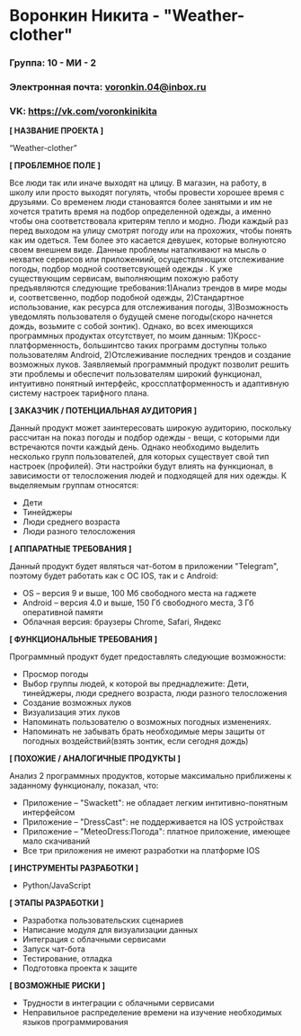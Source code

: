 # Воронкин Никита - "Weather-clother"

 ### Группа: 10 - МИ - 2
 ### Электронная почта: voronkin.04@inbox.ru
 ### VK: https://vk.com/voronkinikita


 **[ НАЗВАНИЕ ПРОЕКТА ]**

 “Weather-clother”

 **[ ПРОБЛЕМНОЕ ПОЛЕ ]**

 Все люди так или иначе выходят на цлицу. В магазин, на работу, в школу или просто выходят погулять, чтобы провести хорошее время с друзьями. Со временем люди становаятся более занятыми и им не хочется тратить время на подбор определенной одежды, а именно чтобы она соответствовала критерям тепло и модно. Люди каждый раз перед выходом на улицу смотрят погоду или на прохожих, чтобы понять как им одеться. Тем более это касается девушек, которые волнуютсяо своем внешнем виде. Данные проблемы наталкивают на мысль о нехватке сервисов или приложениий, осуществляющих отслеживание погоды, подбор модной соответсвующей одежды . К уже существующим сервисам, выполняющим похожую работу предъявляются следующие требования:1)Анализ трендов в мире моды и, соответсвенно, подбор подобной одежды, 2)Стандартное использование, как ресурса для отслеживания погоды, 3)Возможность уведомлять пользователя о будущей смене погоды(скоро начнется дождь, возьмите с собой зонтик). Однако, во всех имеющихся программных продуктах отсутствует, по моим данным: 1)Кросс-платформенность, большинтсво таких программ доступны только пользователям Android, 2)Отслеживание последних трендов и создание возможных луков. Заявляемый программный продукт позволит решить эти проблемы и обеспечит пользователям широкий функционал, интуитивно понятный интерфейс, кроссплатформенность и адаптивную систему настроек тарифного плана.

 **[ ЗАКАЗЧИК / ПОТЕНЦИАЛЬНАЯ АУДИТОРИЯ ]**

 Данный продукт может заинтересовать широкую аудиторию, поскольку рассчитан на показ погоды и подбор одежды - вещи, с которыми лди встречаются почти каждый день. Однако необходимо выделить несколько групп пользователей, для которых существует свой тип настроек (профилей). Эти настройки будут влиять на функционал, в зависимости от телосложения людей и подходящей для них одежды. К выделяемым группам относятся:

 * Дети
 * Тинейджеры
 * Люди среднего возраста
 * Люди разного телосложения

 **[ АППАРАТНЫЕ ТРЕБОВАНИЯ ]** 

 Данный продукт будет являться чат-ботом в приложении "Telegram", поэтому будет работать как с ОС IOS, так и с Android:

 * OS – версия 9 и выше, 100 Мб свободного места на гаджете
 * Android – версия 4.0 и выше, 150 Гб свободного места, 3 Гб оперативной памяти
 * Облачная версия: браузеры Chrome, Safari, Яндекс

 **[ ФУНКЦИОНАЛЬНЫЕ ТРЕБОВАНИЯ ]**

 Программный продукт будет предоставлять следующие возможности:
 * Просмор погоды 
 * Выбор группы людей, к которой вы преднадлежите: Дети, тинейджеры, люди среднего возраста, люди разного телосложения
 * Создание возможных луков
 * Визуализация этих луков
 * Напоминать пользователю о возможных погодных изменениях.
 * Напоминать не забывать брать необходимые меры защиты от погодных воздействий(взять зонтик, если сегодня дождь)

 **[ ПОХОЖИЕ / АНАЛОГИЧНЫЕ ПРОДУКТЫ ]**

 Анализ 2 программных продуктов, которые максимально приближены к заданному функционалу, показал, что:

 * Приложение – "Swackett": не обладает легким интитивно-понятным интерфейсом
 * Приложение – "DressCast": не поддерживается на IOS устройствах
 * Приложение – "MeteoDress:Погода": платное приложение, имеющее мало скачиваний
 * Все три приложения не имеют разработки на платформе IOS

 **[ ИНСТРУМЕНТЫ РАЗРАБОТКИ ]**

 *	Python/JavaScript

 **[ ЭТАПЫ РАЗРАБОТКИ ]**

 *	Разработка пользовательских сценариев
 *	Написание модуля для визуализации данных
 *	Интеграция с облачными сервисами
 *  Запуск чат-бота
 *	Тестирование, отладка
 *	Подготовка проекта к защите

 **[ ВОЗМОЖНЫЕ РИСКИ ]**

 *	Трудности в интеграции с облачными сервисами
 *	Неправильное распределение времени на изучение необходимых языков программирования
